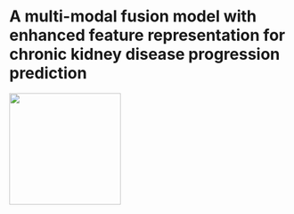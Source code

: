 # A multi-modal fusion model with enhanced feature representation for chronic kidney disease progression prediction 
 <img src="[https://github.com/Qiaoyx97/FLEX/main/pipeline.png](https://github.com/Qiaoyx97/FLEX/blob/main/pipeline.png)" width="200" />

